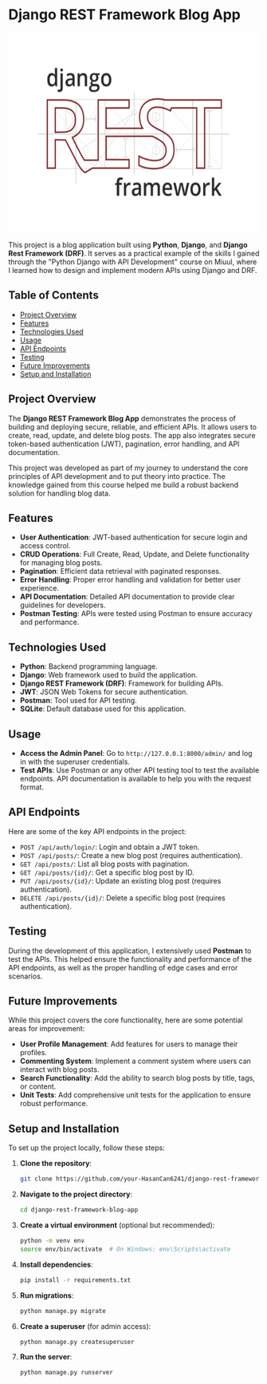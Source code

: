 # Django REST Framework Blog App

<img src="images/drf-logo.png" alt="Django REST Framework Logo" width="850" height="400"/>

This project is a blog application built using **Python**, **Django**, and **Django Rest Framework (DRF)**. It serves as a practical example of the skills I gained through the "Python Django with API Development" course on Miuul, where I learned how to design and implement modern APIs using Django and DRF.


## Table of Contents
- [Project Overview](#project-overview)
- [Features](#features)
- [Technologies Used](#technologies-used)
- [Usage](#usage)
- [API Endpoints](#api-endpoints)
- [Testing](#testing)
- [Future Improvements](#future-improvements)
- [Setup and Installation](#setup-and-installation)

## Project Overview
The **Django REST Framework Blog App** demonstrates the process of building and deploying secure, reliable, and efficient APIs. It allows users to create, read, update, and delete blog posts. The app also integrates secure token-based authentication (JWT), pagination, error handling, and API documentation.

This project was developed as part of my journey to understand the core principles of API development and to put theory into practice. The knowledge gained from this course helped me build a robust backend solution for handling blog data.

## Features
- **User Authentication**: JWT-based authentication for secure login and access control.
- **CRUD Operations**: Full Create, Read, Update, and Delete functionality for managing blog posts.
- **Pagination**: Efficient data retrieval with paginated responses.
- **Error Handling**: Proper error handling and validation for better user experience.
- **API Documentation**: Detailed API documentation to provide clear guidelines for developers.
- **Postman Testing**: APIs were tested using Postman to ensure accuracy and performance.

## Technologies Used
- **Python**: Backend programming language.
- **Django**: Web framework used to build the application.
- **Django REST Framework (DRF)**: Framework for building APIs.
- **JWT**: JSON Web Tokens for secure authentication.
- **Postman**: Tool used for API testing.
- **SQLite**: Default database used for this application.

## Usage
- **Access the Admin Panel**: Go to `http://127.0.0.1:8000/admin/` and log in with the superuser credentials.
- **Test APIs**: Use Postman or any other API testing tool to test the available endpoints. API documentation is available to help you with the request format.

## API Endpoints
Here are some of the key API endpoints in the project:

- `POST /api/auth/login/`: Login and obtain a JWT token.
- `POST /api/posts/`: Create a new blog post (requires authentication).
- `GET /api/posts/`: List all blog posts with pagination.
- `GET /api/posts/{id}/`: Get a specific blog post by ID.
- `PUT /api/posts/{id}/`: Update an existing blog post (requires authentication).
- `DELETE /api/posts/{id}/`: Delete a specific blog post (requires authentication).

## Testing
During the development of this application, I extensively used **Postman** to test the APIs. This helped ensure the functionality and performance of the API endpoints, as well as the proper handling of edge cases and error scenarios.

## Future Improvements
While this project covers the core functionality, here are some potential areas for improvement:
- **User Profile Management**: Add features for users to manage their profiles.
- **Commenting System**: Implement a comment system where users can interact with blog posts.
- **Search Functionality**: Add the ability to search blog posts by title, tags, or content.
- **Unit Tests**: Add comprehensive unit tests for the application to ensure robust performance.

## Setup and Installation
To set up the project locally, follow these steps:

1. **Clone the repository**:
    ```bash
    git clone https://github.com/your-HasanCan6241/django-rest-framework-blog-app.git
    ```

2. **Navigate to the project directory**:
    ```bash
    cd django-rest-framework-blog-app
    ```

3. **Create a virtual environment** (optional but recommended):
    ```bash
    python -m venv env
    source env/bin/activate  # On Windows: env\Scripts\activate
    ```

4. **Install dependencies**:
    ```bash
    pip install -r requirements.txt
    ```

5. **Run migrations**:
    ```bash
    python manage.py migrate
    ```

6. **Create a superuser** (for admin access):
    ```bash
    python manage.py createsuperuser
    ```

7. **Run the server**:
    ```bash
    python manage.py runserver
    ```
